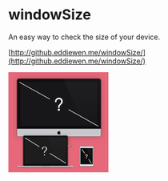 # windowSize

An easy way to check the size of your device.

[http://github.eddiewen.me/windowSize/](http://github.eddiewen.me/windowSize/)

![WindowSize](image.png)
